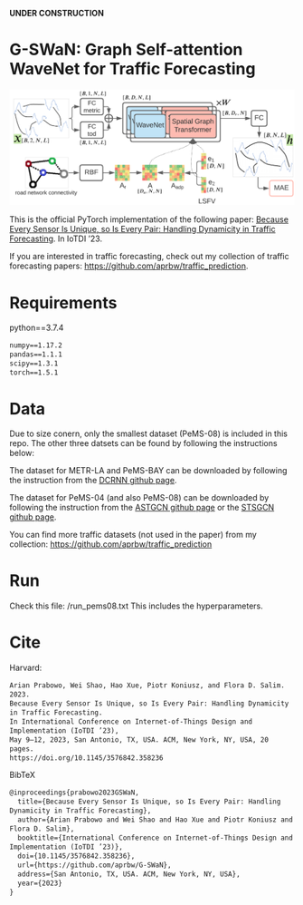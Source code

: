 **UNDER CONSTRUCTION**

# G-SWaN: Graph Self-attention WaveNet for Traffic Forecasting

![System Architecture](/GAWN_sysarch02.png)

This is the official PyTorch implementation of the following paper: [Because Every Sensor Is Unique, so Is Every Pair: Handling Dynamicity in Traffic Forecasting](https://arxiv.org/abs/2302.09956). In IoTDI ’23.

If you are interested in traffic forecasting, check out my collection of traffic forecasting papers: https://github.com/aprbw/traffic_prediction.

# Requirements

python==3.7.4
```
numpy==1.17.2
pandas==1.1.1
scipy==1.3.1
torch==1.5.1
```

# Data

Due to size conern, only the smallest dataset (PeMS-08) is included in this repo. The other three datsets can be found by following the instructions below:

The dataset for METR-LA and PeMS-BAY can be downloaded by following the instruction from the [DCRNN github page](https://github.com/liyaguang/DCRNN/tree/master).

The dataset for PeMS-04 (and also PeMS-08) can be downloaded by following the instruction from the [ASTGCN github page](https://github.com/Davidham3/ASTGCN/tree/master) or the [STSGCN github page](https://github.com/Davidham3/STSGCN).

You can find more traffic datasets (not used in the paper) from my collection: https://github.com/aprbw/traffic_prediction

# Run

Check this file: /run_pems08.txt
This includes the hyperparameters.

# Cite

Harvard:
```
Arian Prabowo, Wei Shao, Hao Xue, Piotr Koniusz, and Flora D. Salim. 2023.
Because Every Sensor Is Unique, so Is Every Pair: Handling Dynamicity in Traffic Forecasting.
In International Conference on Internet-of-Things Design and Implementation (IoTDI ’23),
May 9–12, 2023, San Antonio, TX, USA. ACM, New York, NY, USA, 20 pages.
https://doi.org/10.1145/3576842.358236
```

BibTeX
```
@inproceedings{prabowo2023GSWaN,
  title={Because Every Sensor Is Unique, so Is Every Pair: Handling Dynamicity in Traffic Forecasting},
  author={Arian Prabowo and Wei Shao and Hao Xue and Piotr Koniusz and Flora D. Salim},
  booktitle={International Conference on Internet-of-Things Design and Implementation (IoTDI ’23)},
  doi={10.1145/3576842.358236},
  url={https://github.com/aprbw/G-SWaN},
  address={San Antonio, TX, USA. ACM, New York, NY, USA},
  year={2023}
}
```
